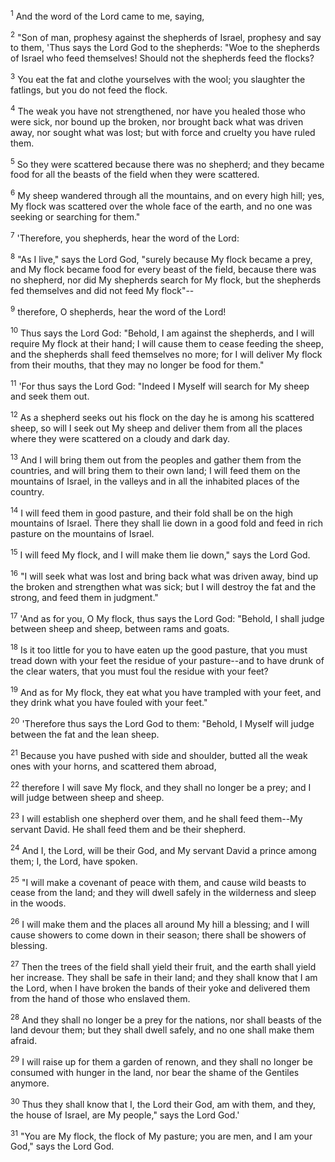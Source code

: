 <sup>1</sup> 
And the word of the Lord came to me, saying, 

<sup>2</sup> 
"Son of man, prophesy against the shepherds of Israel, prophesy and say to them, 'Thus says the Lord God to the shepherds: "Woe to the shepherds of Israel who feed themselves! Should not the shepherds feed the flocks? 

<sup>3</sup> 
You eat the fat and clothe yourselves with the wool; you slaughter the fatlings, but you do not feed the flock. 

<sup>4</sup> 
The weak you have not strengthened, nor have you healed those who were sick, nor bound up the broken, nor brought back what was driven away, nor sought what was lost; but with force and cruelty you have ruled them. 

<sup>5</sup> 
So they were scattered because there was no shepherd; and they became food for all the beasts of the field when they were scattered. 

<sup>6</sup> 
My sheep wandered through all the mountains, and on every high hill; yes, My flock was scattered over the whole face of the earth, and no one was seeking or searching for them." 

<sup>7</sup> 
'Therefore, you shepherds, hear the word of the Lord: 

<sup>8</sup> 
"As I live," says the Lord God, "surely because My flock became a prey, and My flock became food for every beast of the field, because there was no shepherd, nor did My shepherds search for My flock, but the shepherds fed themselves and did not feed My flock"-- 

<sup>9</sup> 
therefore, O shepherds, hear the word of the Lord! 

<sup>10</sup> 
Thus says the Lord God: "Behold, I am against the shepherds, and I will require My flock at their hand; I will cause them to cease feeding the sheep, and the shepherds shall feed themselves no more; for I will deliver My flock from their mouths, that they may no longer be food for them." 

<sup>11</sup> 
'For thus says the Lord God: "Indeed I Myself will search for My sheep and seek them out. 

<sup>12</sup> 
As a shepherd seeks out his flock on the day he is among his scattered sheep, so will I seek out My sheep and deliver them from all the places where they were scattered on a cloudy and dark day. 

<sup>13</sup> 
And I will bring them out from the peoples and gather them from the countries, and will bring them to their own land; I will feed them on the mountains of Israel, in the valleys and in all the inhabited places of the country. 

<sup>14</sup> 
I will feed them in good pasture, and their fold shall be on the high mountains of Israel. There they shall lie down in a good fold and feed in rich pasture on the mountains of Israel. 

<sup>15</sup> 
I will feed My flock, and I will make them lie down," says the Lord God. 

<sup>16</sup> 
"I will seek what was lost and bring back what was driven away, bind up the broken and strengthen what was sick; but I will destroy the fat and the strong, and feed them in judgment." 

<sup>17</sup> 
'And as for you, O My flock, thus says the Lord God: "Behold, I shall judge between sheep and sheep, between rams and goats. 

<sup>18</sup> 
Is it too little for you to have eaten up the good pasture, that you must tread down with your feet the residue of your pasture--and to have drunk of the clear waters, that you must foul the residue with your feet? 

<sup>19</sup> 
And as for My flock, they eat what you have trampled with your feet, and they drink what you have fouled with your feet." 

<sup>20</sup> 
'Therefore thus says the Lord God to them: "Behold, I Myself will judge between the fat and the lean sheep. 

<sup>21</sup> 
Because you have pushed with side and shoulder, butted all the weak ones with your horns, and scattered them abroad, 

<sup>22</sup> 
therefore I will save My flock, and they shall no longer be a prey; and I will judge between sheep and sheep. 

<sup>23</sup> 
I will establish one shepherd over them, and he shall feed them--My servant David. He shall feed them and be their shepherd. 

<sup>24</sup> 
And I, the Lord, will be their God, and My servant David a prince among them; I, the Lord, have spoken. 

<sup>25</sup> 
"I will make a covenant of peace with them, and cause wild beasts to cease from the land; and they will dwell safely in the wilderness and sleep in the woods. 

<sup>26</sup> 
I will make them and the places all around My hill a blessing; and I will cause showers to come down in their season; there shall be showers of blessing. 

<sup>27</sup> 
Then the trees of the field shall yield their fruit, and the earth shall yield her increase. They shall be safe in their land; and they shall know that I am the Lord, when I have broken the bands of their yoke and delivered them from the hand of those who enslaved them. 

<sup>28</sup> 
And they shall no longer be a prey for the nations, nor shall beasts of the land devour them; but they shall dwell safely, and no one shall make them afraid. 

<sup>29</sup> 
I will raise up for them a garden of renown, and they shall no longer be consumed with hunger in the land, nor bear the shame of the Gentiles anymore. 

<sup>30</sup> 
Thus they shall know that I, the Lord their God, am with them, and they, the house of Israel, are My people," says the Lord God.' 

<sup>31</sup> 
"You are My flock, the flock of My pasture; you are men, and I am your God," says the Lord God.